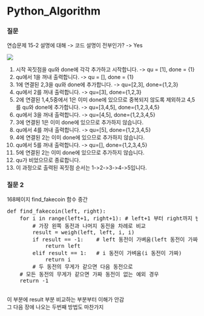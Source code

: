 # Python_Algorithm
<h3>질문</h3>
<p> 연습문제 15-2 설명에 대해 -> 코드 설명이 전부인가? -> Yes </p>
<img src="https://user-images.githubusercontent.com/59468442/105175209-f4fdd600-5b66-11eb-8efe-a4a594bb7789.png" />
<p>
<ol>
    <li>시작 꼭짓점을 qu와 done에 각각 추가하고 시작합니다. -> qu = [1], done = {1}</li>
    <li>qu에서 1을 꺼내 출력합니다. -> qu = [], done = {1}</li>
    <li>1에 연결된 2,3을 qu와 done에 추가합니다. -> qu=[2,3], done={1,2,3}</li>
    <li>qu에서 2를 꺼내 출력합니다. -> qu=[3], done={1,2,3}</li>
    <li>2에 연결된 1,4,5중에서 1은 이미 done에 있으므로 중복되지 않도록 제외하고 4,5를 qu와 done에 추가합니다. -> qu=[3,4,5], done={1,2,3,4,5}</li>
    <li>qu에서 3을 꺼내 출력합니다. -> qu=[4,5], done={1,2,3,4,5}</li>
    <li>3에 연결된 1은 이미 done에 있으므로 추가하지 않습니다.</li>
    <li>qu에서 4를 꺼내 출력합니다. -> qu=[5], done={1,2,3,4,5}</li>
    <li>4에 연결된 2는 이미 done에 있으므로 추가하지 않습니다.</li>
    <li>qu에서 5를 꺼내 출력합니다. -> qu=[], done={1,2,3,4,5}</li>
    <li>5에 연결된 2는 이미 done에 있으므로 추가하지 않습니다.</li>
    <li>qu가 비었으므로 종료합니다.</li>
    <li>이 과정으로 출력된 꼭짓점 순서는 1->2->3->4->5입니다.</li>
</ol>
</p>

<h3> 질문 2 </h3>
168페이지 find_fakecoin 함수 중간
<pre>
def find_fakecoin(left, right):
    for i in range(left+1, right+1): # left+1 부터 right까지 반복
        # 가장 왼쪽 동전과 나머지 동전을 차례로 비교
        result = weigh(left, left, i, i)
        if result == -1:    # left 동전이 가벼움(left 동전이 가짜)
            return left
        elif result == 1:   # i 동전이 가벼움(i 동전이 가짜)
            return i
        # 두 동전의 무게가 같으면 다음 동전으로
    # 모든 동전의 무게가 같으면 가짜 동전이 없는 예외 경우
    return -1
</pre>
<br />
이 부분에 result 부분 비교하는 부분부터 이해가 안감 <br/>
그 다음 장에 나오는 두번째 방법도 마찬가지
